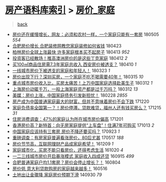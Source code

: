 [房产语料库索引](../../README.md)  > [房价_家庭](房价_家庭.md)
====
> [back](../README.md)

- [房价还在缓慢增长，网友：必须和农村一样，一个家庭只能有一套房](http://jkwz.applinzi.com/ittc/7099586445780190219.html#%E6%88%BF%E4%BB%B7%E8%BF%98%E5%9C%A8%E7%BC%93%E6%85%A2%E5%A2%9E%E9%95%BF%EF%BC%8C%E7%BD%91%E5%8F%8B%EF%BC%9A%E5%BF%85%E9%A1%BB%E5%92%8C%E5%86%9C%E6%9D%91%E4%B8%80%E6%A0%B7%EF%BC%8C%E4%B8%80%E4%B8%AA%E5%AE%B6%E5%BA%AD%E5%8F%AA%E8%83%BD%E6%9C%89%E4%B8%80%E5%A5%97%E6%88%BF) 180505 *554* 
- [合肥房价增长 合肥装修网教您家庭装修如何省钱](http://jkwz.applinzi.com/ittc/7095099868597191686.html#%E5%90%88%E8%82%A5%E6%88%BF%E4%BB%B7%E5%A2%9E%E9%95%BF+%E5%90%88%E8%82%A5%E8%A3%85%E4%BF%AE%E7%BD%91%E6%95%99%E6%82%A8%E5%AE%B6%E5%BA%AD%E8%A3%85%E4%BF%AE%E5%A6%82%E4%BD%95%E7%9C%81%E9%92%B1) 180423  
- [柏林房价全球上涨最快 许多家庭根本买不起房子](http://jkwz.applinzi.com/ittc/7091371819888280587.html#%E6%9F%8F%E6%9E%97%E6%88%BF%E4%BB%B7%E5%85%A8%E7%90%83%E4%B8%8A%E6%B6%A8%E6%9C%80%E5%BF%AB+%E8%AE%B8%E5%A4%9A%E5%AE%B6%E5%BA%AD%E6%A0%B9%E6%9C%AC%E4%B9%B0%E4%B8%8D%E8%B5%B7%E6%88%BF%E5%AD%90) 180413 *952* 
- [投资客已经散场！推高澳洲房价的是这些丁克家庭](http://jkwz.applinzi.com/ittc/7091085379765797895.html#%E6%8A%95%E8%B5%84%E5%AE%A2%E5%B7%B2%E7%BB%8F%E6%95%A3%E5%9C%BA%EF%BC%81%E6%8E%A8%E9%AB%98%E6%BE%B3%E6%B4%B2%E6%88%BF%E4%BB%B7%E7%9A%84%E6%98%AF%E8%BF%99%E4%BA%9B%E4%B8%81%E5%85%8B%E5%AE%B6%E5%BA%AD) 180412 *2* 
- [买100㎡商品住房需7.3年家庭总收入 西安房价被透支？](http://jkwz.applinzi.com/ittc/7090262653031416842.html#%E4%B9%B0100%E3%8E%A1%E5%95%86%E5%93%81%E4%BD%8F%E6%88%BF%E9%9C%807.3%E5%B9%B4%E5%AE%B6%E5%BA%AD%E6%80%BB%E6%94%B6%E5%85%A5+%E8%A5%BF%E5%AE%89%E6%88%BF%E4%BB%B7%E8%A2%AB%E9%80%8F%E6%94%AF%EF%BC%9F) 180410 *1* 
- [一线城市房价下被透支的家庭和年轻人！](http://jkwz.applinzi.com/ittc/7083598973116089350.html#%E4%B8%80%E7%BA%BF%E5%9F%8E%E5%B8%82%E6%88%BF%E4%BB%B7%E4%B8%8B%E8%A2%AB%E9%80%8F%E6%94%AF%E7%9A%84%E5%AE%B6%E5%BA%AD%E5%92%8C%E5%B9%B4%E8%BD%BB%E4%BA%BA%EF%BC%81) 180323 *1* 
- [房价出现下行？深圳买房，一个家庭不吃不喝需要40年！](http://jkwz.applinzi.com/ittc/7080679564873565191.html#%E6%88%BF%E4%BB%B7%E5%87%BA%E7%8E%B0%E4%B8%8B%E8%A1%8C%EF%BC%9F%E6%B7%B1%E5%9C%B3%E4%B9%B0%E6%88%BF%EF%BC%8C%E4%B8%80%E4%B8%AA%E5%AE%B6%E5%BA%AD%E4%B8%8D%E5%90%83%E4%B8%8D%E5%96%9D%E9%9C%80%E8%A6%8140%E5%B9%B4%EF%BC%81) 180315 *10* 
- [重点城市房价收入比，买房太痛苦！上万中国家庭选择赴美生子](http://jkwz.applinzi.com/ittc/7079604818463425547.html#%E9%87%8D%E7%82%B9%E5%9F%8E%E5%B8%82%E6%88%BF%E4%BB%B7%E6%94%B6%E5%85%A5%E6%AF%94%EF%BC%8C%E4%B9%B0%E6%88%BF%E5%A4%AA%E7%97%9B%E8%8B%A6%EF%BC%81%E4%B8%8A%E4%B8%87%E4%B8%AD%E5%9B%BD%E5%AE%B6%E5%BA%AD%E9%80%89%E6%8B%A9%E8%B5%B4%E7%BE%8E%E7%94%9F%E5%AD%90) 180312 *1* 
- [上海房价动辄千万，一般上海家庭资产都是过千万吗？](http://jkwz.applinzi.com/ittc/7079579885519766538.html#%E4%B8%8A%E6%B5%B7%E6%88%BF%E4%BB%B7%E5%8A%A8%E8%BE%84%E5%8D%83%E4%B8%87%EF%BC%8C%E4%B8%80%E8%88%AC%E4%B8%8A%E6%B5%B7%E5%AE%B6%E5%BA%AD%E8%B5%84%E4%BA%A7%E9%83%BD%E6%98%AF%E8%BF%87%E5%8D%83%E4%B8%87%E5%90%97%EF%BC%9F) 180312 *13* 
- [美媒：房价上涨，中国家庭债务引发新担忧！](http://jkwz.applinzi.com/ittc/7075009660040250384.html#%E7%BE%8E%E5%AA%92%EF%BC%9A%E6%88%BF%E4%BB%B7%E4%B8%8A%E6%B6%A8%EF%BC%8C%E4%B8%AD%E5%9B%BD%E5%AE%B6%E5%BA%AD%E5%80%BA%E5%8A%A1%E5%BC%95%E5%8F%91%E6%96%B0%E6%8B%85%E5%BF%A7%EF%BC%81) 180228 *2855* 
- [房产成为中国普通家庭最大的财富，但并不意味着房价不会下跌](http://jkwz.applinzi.com/ittc/7049104278247965712.html#%E6%88%BF%E4%BA%A7%E6%88%90%E4%B8%BA%E4%B8%AD%E5%9B%BD%E6%99%AE%E9%80%9A%E5%AE%B6%E5%BA%AD%E6%9C%80%E5%A4%A7%E7%9A%84%E8%B4%A2%E5%AF%8C%EF%BC%8C%E4%BD%86%E5%B9%B6%E4%B8%8D%E6%84%8F%E5%91%B3%E7%9D%80%E6%88%BF%E4%BB%B7%E4%B8%8D%E4%BC%9A%E4%B8%8B%E8%B7%8C) 171220  
- [家庭负债率全国第一？！房价停滞，贷款难贷，福州人还有钱买房么？](http://jkwz.applinzi.com/ittc/7047236606430282769.html#%E5%AE%B6%E5%BA%AD%E8%B4%9F%E5%80%BA%E7%8E%87%E5%85%A8%E5%9B%BD%E7%AC%AC%E4%B8%80%EF%BC%9F%EF%BC%81%E6%88%BF%E4%BB%B7%E5%81%9C%E6%BB%9E%EF%BC%8C%E8%B4%B7%E6%AC%BE%E9%9A%BE%E8%B4%B7%EF%BC%8C%E7%A6%8F%E5%B7%9E%E4%BA%BA%E8%BF%98%E6%9C%89%E9%92%B1%E4%B9%B0%E6%88%BF%E4%B9%88%EF%BC%9F) 171215 *31* 
- [住房消费调查：47%的家庭认为所在城市房价偏高](http://jkwz.applinzi.com/ittc/7042172260440343568.html#%E4%BD%8F%E6%88%BF%E6%B6%88%E8%B4%B9%E8%B0%83%E6%9F%A5%EF%BC%9A47%25%E7%9A%84%E5%AE%B6%E5%BA%AD%E8%AE%A4%E4%B8%BA%E6%89%80%E5%9C%A8%E5%9F%8E%E5%B8%82%E6%88%BF%E4%BB%B7%E5%81%8F%E9%AB%98) 171201  
- [香港房价高？新特首：向无房家庭提供“上车盘”！住满7年可购买](http://jkwz.applinzi.com/ittc/7023854815464129552.html#%E9%A6%99%E6%B8%AF%E6%88%BF%E4%BB%B7%E9%AB%98%EF%BC%9F%E6%96%B0%E7%89%B9%E9%A6%96%EF%BC%9A%E5%90%91%E6%97%A0%E6%88%BF%E5%AE%B6%E5%BA%AD%E6%8F%90%E4%BE%9B%E2%80%9C%E4%B8%8A%E8%BD%A6%E7%9B%98%E2%80%9D%EF%BC%81%E4%BD%8F%E6%BB%A17%E5%B9%B4%E5%8F%AF%E8%B4%AD%E4%B9%B0) 171013 *2* 
- [中国家庭应该持有三套房 房价不降还要买吗？](http://jkwz.applinzi.com/ittc/7016535445431911441.html#%E4%B8%AD%E5%9B%BD%E5%AE%B6%E5%BA%AD%E5%BA%94%E8%AF%A5%E6%8C%81%E6%9C%89%E4%B8%89%E5%A5%97%E6%88%BF+%E6%88%BF%E4%BB%B7%E4%B8%8D%E9%99%8D%E8%BF%98%E8%A6%81%E4%B9%B0%E5%90%97%EF%BC%9F) 170923 *1* 
- [重磅调查：有房家庭普遍看涨房价，80后尤甚](http://jkwz.applinzi.com/ittc/6968676162434761732.html#%E9%87%8D%E7%A3%85%E8%B0%83%E6%9F%A5%EF%BC%9A%E6%9C%89%E6%88%BF%E5%AE%B6%E5%BA%AD%E6%99%AE%E9%81%8D%E7%9C%8B%E6%B6%A8%E6%88%BF%E4%BB%B7%EF%BC%8C80%E5%90%8E%E5%B0%A4%E7%94%9A) 170517 *188* 
- [房价节节高，互联网理财产品成家庭希望！](http://jkwz.applinzi.com/ittc/6909690527103845380.html#%E6%88%BF%E4%BB%B7%E8%8A%82%E8%8A%82%E9%AB%98%EF%BC%8C%E4%BA%92%E8%81%94%E7%BD%91%E7%90%86%E8%B4%A2%E4%BA%A7%E5%93%81%E6%88%90%E5%AE%B6%E5%BA%AD%E5%B8%8C%E6%9C%9B%EF%BC%81) 161209 *1* 
- [家庭城市化，买房不能只看房价，还得考虑生活](http://jkwz.applinzi.com/ittc/6891138750716838916.html#%E5%AE%B6%E5%BA%AD%E5%9F%8E%E5%B8%82%E5%8C%96%EF%BC%8C%E4%B9%B0%E6%88%BF%E4%B8%8D%E8%83%BD%E5%8F%AA%E7%9C%8B%E6%88%BF%E4%BB%B7%EF%BC%8C%E8%BF%98%E5%BE%97%E8%80%83%E8%99%91%E7%94%9F%E6%B4%BB) 161020 *4* 
- [一二三线城市房价开启暴涨模式 家庭收入四成还贷](http://jkwz.applinzi.com/ittc/6877906794462053381.html#%E4%B8%80%E4%BA%8C%E4%B8%89%E7%BA%BF%E5%9F%8E%E5%B8%82%E6%88%BF%E4%BB%B7%E5%BC%80%E5%90%AF%E6%9A%B4%E6%B6%A8%E6%A8%A1%E5%BC%8F+%E5%AE%B6%E5%BA%AD%E6%94%B6%E5%85%A5%E5%9B%9B%E6%88%90%E8%BF%98%E8%B4%B7) 160915 *499* 
- [合肥普通家庭户均1.1套房？房价会停止增长？！](http://jkwz.applinzi.com/ittc/6862452172888998917.html#%E5%90%88%E8%82%A5%E6%99%AE%E9%80%9A%E5%AE%B6%E5%BA%AD%E6%88%B7%E5%9D%871.1%E5%A5%97%E6%88%BF%EF%BC%9F%E6%88%BF%E4%BB%B7%E4%BC%9A%E5%81%9C%E6%AD%A2%E5%A2%9E%E9%95%BF%EF%BC%9F%EF%BC%81) 160804  
- [房价低 意大利贷款购房的家庭越来越多！](http://jkwz.applinzi.com/ittc/6832751739115406340.html#%E6%88%BF%E4%BB%B7%E4%BD%8E+%E6%84%8F%E5%A4%A7%E5%88%A9%E8%B4%B7%E6%AC%BE%E8%B4%AD%E6%88%BF%E7%9A%84%E5%AE%B6%E5%BA%AD%E8%B6%8A%E6%9D%A5%E8%B6%8A%E5%A4%9A%EF%BC%81) 160516  
- [土地出让金骤降 家庭房价预期下滑](http://jkwz.applinzi.com/ittc/547650611377764871.html#%E5%9C%9F%E5%9C%B0%E5%87%BA%E8%AE%A9%E9%87%91%E9%AA%A4%E9%99%8D+%E5%AE%B6%E5%BA%AD%E6%88%BF%E4%BB%B7%E9%A2%84%E6%9C%9F%E4%B8%8B%E6%BB%91) 140930 *79* 
